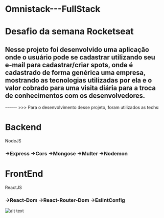 # Omnistack---FullStack
<h1> Desafio da semana Rocketseat </h1>

<h2>Nesse projeto foi desenvolvido uma aplicação onde o usuário pode se cadastrar utilizando seu e-mail para cadastrar/criar
spots, onde é cadastrado de forma genérica uma empresa, mostrando as tecnologias utilizadas por ela e o valor cobrado para uma visita
diária para a troca de conhecimentos com os desenvolvedores. </h2>


------ >>> Para o desenvolvimento desse projeto, foram utilizados as techs:

<h1>Backend</h1>
<p>
NodeJS</p>

<h3>
  ->Express
  ->Cors
  ->Mongose
  ->Multer
  ->Nodemon
  </h3>
  
  <h1> FrontEnd </h1>
  <p>ReactJS</p>
  
  <h3>
 ->React-Dom
 ->React-Router-Dom
 ->EslintConfig
</h3>
  






![alt text](https://github.com/ClaytonMarriel/Omnistack---FullStack/blob/master/frontend/src/cadastro.png?raw=true)
